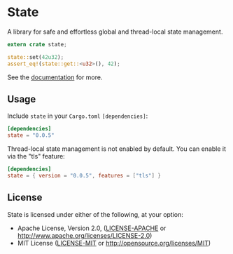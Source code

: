 # State

A library for safe and effortless global and thread-local state management.

```rust
extern crate state;

state::set(42u32);
assert_eq!(state::get::<u32>(), 42);
```

See the [documentation](https://sergio.bz/rustdocs/state) for more.

## Usage

Include `state` in your `Cargo.toml` `[dependencies]`:

```toml
[dependencies]
state = "0.0.5"
```

Thread-local state management is not enabled by default. You can enable it
via the "tls" feature:

```toml
[dependencies]
state = { version = "0.0.5", features = ["tls"] }
```

## License

State is licensed under either of the following, at your option:

 * Apache License, Version 2.0, ([LICENSE-APACHE](LICENSE-APACHE) or http://www.apache.org/licenses/LICENSE-2.0)
 * MIT License ([LICENSE-MIT](LICENSE-MIT) or http://opensource.org/licenses/MIT)
